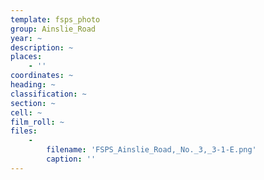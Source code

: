 ```yaml
---
template: fsps_photo
group: Ainslie_Road
year: ~
description: ~
places:
    - ''
coordinates: ~
heading: ~
classification: ~
section: ~
cell: ~
film_roll: ~
files:
    -
        filename: 'FSPS_Ainslie_Road,_No._3,_3-1-E.png'
        caption: ''
---
```

